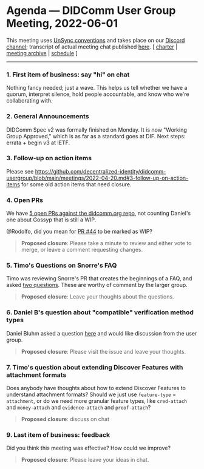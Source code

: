 # Agenda &mdash; DIDComm User Group Meeting, 2022-06-01

This meeting uses [UnSync conventions](https://hackmd.io/@dhh1128/Sk5_Gb2J9) and takes place on our [Discord channel](https://discord.gg/eNN4Wns6Jb); transcript of actual meeting chat published [here](202?-??-??-transcript.md).
[ [charter](https://github.com/decentralized-identity/didcomm-usergroup/tree/main/charter.md) | [meeting archive](https://github.com/decentralized-identity/didcomm-usergroup/tree/main/meetings/) |  [schedule](https://github.com/decentralized-identity/didcomm-usergroup/tree/main/schedule.md) ]

<hr>

### 1. First item of business: say "hi" on chat
Nothing fancy needed; just a wave. This helps us tell whether we have a quorum, interpret silence, hold people accountable, and know who we're collaborating with.

### 2. General Announcements
DIDComm Spec v2 was formally finished on Monday. It is now "Working Group Approved," which is as far as a standard goes at DIF. Next steps: errata + begin v3 at IETF.

### 3. Follow-up on action items
Please see https://github.com/decentralized-identity/didcomm-usergroup/blob/main/meetings/2022-04-20.md#3-follow-up-on-action-items for some old action items that need closure.

### 4. Open PRs
We have [5 open PRs against the didcomm.org repo](https://github.com/decentralized-identity/didcomm.org/pulls), not counting Daniel's one about Gossyp that is still a WIP. 

@Rodolfo, did you mean for [PR #44](https://github.com/decentralized-identity/didcomm.org/pull/44) to be marked as WIP?

>**Proposed closure**: Please take a minute to review and either vote to merge, or leave a comment requesting changes.

### 5. Timo's Questions on Snorre's FAQ

Timo was reviewing Snorre's PR that creates the beginnings of a FAQ, and asked [two questions](https://github.com/decentralized-identity/didcomm.org/pull/42#discussion_r873350584). These are worthy of comment by the larger group.

>**Proposed closure**: Leave your thoughts about the questions.

### 6. Daniel B's question about "compatible" verification method types

Daniel Bluhm asked a question [here](https://github.com/sicpa-dlab/didcomm-python/issues/56) and would like discussion from the user group.

>**Proposed closure**: Please visit the issue and leave your thoughts.

### 7. Timo's question about extending Discover Features with attachment formats

Does anybody have thoughts about how to extend Discover Features to understand attachment formats? Should we just use `feature-type` = `attachment`, or do we need more granular feature types, like `cred-attach` and `money-attach` and `evidence-attach` and `proof-attach`? 

>**Proposed closure**: discuss on chat

### 9. Last item of business: feedback

Did you think this meeting was effective? How could we improve?

>**Proposed closure**: Please leave your ideas in chat.
